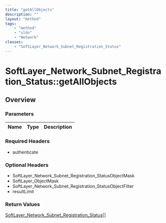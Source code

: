 ```yaml
---
title: "getAllObjects"
description: ""
layout: "method"
tags:
    - "method"
    - "sldn"
    - "Network"
classes:
    - "SoftLayer_Network_Subnet_Registration_Status"
---
```

# SoftLayer_Network_Subnet_Registration_Status::getAllObjects
## Overview 


### Parameters 
|Name | Type | Description |
| --- | --- | --- |


### Required Headers
* authenticate

### Optional Headers
* SoftLayer_Network_Subnet_Registration_StatusObjectMask
* SoftLayer_ObjectMask
* SoftLayer_Network_Subnet_Registration_StatusObjectFilter
* resultLimit

### Return Values
<a href='/reference/datatypes/SoftLayer_Network_Subnet_Registration_Status'>SoftLayer_Network_Subnet_Registration_Status[] </a>

